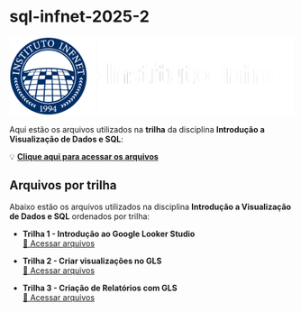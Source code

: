 # sql-infnet-2025-2

![sql-infnet-header](/assets/logo_instituto_infnet.png)

Aqui estão os arquivos utilizados na **trilha** da disciplina **Introdução a Visualização de Dados e SQL**:

💡 [**Clique aqui para acessar os arquivos**](/files/)


## Arquivos por trilha

Abaixo estão os arquivos utilizados na disciplina **Introdução a Visualização de Dados e SQL** ordenados por trilha:

- **Trilha 1 - Introdução ao Google Looker Studio**  
  [📂 Acessar arquivos](files/Ch1_ExampleCSV.csv)

- **Trilha 2 - Criar visualizações no GLS**  
  [📂 Acessar arquivos](files/DS%20-%20Coffee%20Shop.xlsx)

- **Trilha 3 - Criação de Relatórios com GLS**  
  [📂 Acessar arquivos](files/Chapter2-AccountData.csv)
